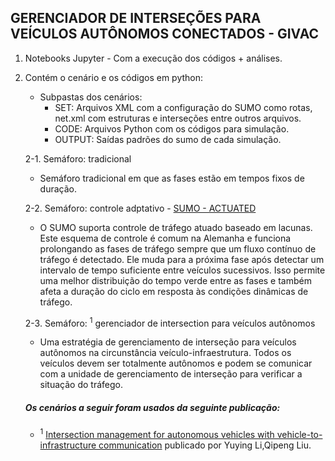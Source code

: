 ## GERENCIADOR DE INTERSEÇÕES PARA VEÍCULOS AUTÔNOMOS CONECTADOS - GIVAC

1. Notebooks Jupyter -  Com a execução dos códigos + análises.

2. Contém o cenário e os códigos em python:
    
    * Subpastas dos cenários:
        * SET: Arquivos XML com a configuração do SUMO como rotas, net.xml com estruturas e interseções entre outros arquivos.
        * CODE: Arquivos Python com os códigos para simulação.
        * OUTPUT: Saídas padrões do sumo de cada simulação.
    
    2-1. Semáforo: tradicional
        
    * Semáforo tradicional em que as fases estão em tempos fixos de duração.

    2-2. Semáforo: controle adptativo - [SUMO - ACTUATED](https://sumo.dlr.de/docs/Simulation/Traffic_Lights.html#type_actuated)
    
    * O SUMO suporta controle de tráfego atuado baseado em lacunas. Este esquema de controle é comum na Alemanha e funciona prolongando as fases de tráfego sempre que um fluxo contínuo de tráfego é detectado. Ele muda para a próxima fase após detectar um intervalo de tempo suficiente entre veículos sucessivos. Isso permite uma melhor distribuição do tempo verde entre as fases e também afeta a duração do ciclo em resposta às condições dinâmicas de tráfego.

    2-3. Semáforo: <sup>1</sup> gerenciador de intersection para veículos autônomos

    * Uma estratégia de gerenciamento de interseção para veículos autônomos na circunstância veículo-infraestrutura. Todos os veículos devem ser totalmente autônomos e podem se comunicar com a unidade de gerenciamento de interseção para verificar a situação do tráfego.

    ##### Os cenários a seguir foram usados da seguinte publicação:

    * <sup>1</sup> [Intersection management for autonomous vehicles with vehicle-to-infrastructure communication](https://journals.plos.org/plosone/article?id=10.1371/journal.pone.0235644) publicado por Yuying Li,Qipeng Liu. 